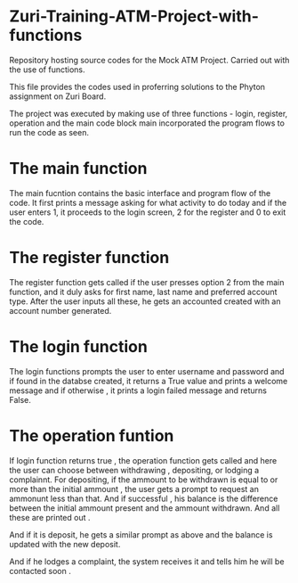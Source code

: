 # Zuri-Training-ATM-Project-with-functions
Repository hosting source codes for the Mock ATM Project. Carried out with the use of functions. 

This file provides the codes used in proferring solutions to the Phyton assignment on Zuri Board. 

The project was executed by making use of three functions - login, register, operation and the main code block main incorporated the program flows to run the code as seen.

# The main function
The main fucntion contains the basic interface and program flow of the code. It first prints a message asking for what activity to do today and if the user enters 1, it proceeds to the login screen, 2 for the register and 0 to exit the code. 

# The register function 
The register function gets called if the user presses option 2 from the main function, and it duly asks for first name, last name and preferred account type. After the user inputs all these, he gets an accounted created with an account number generated. 

# The login function
The login functions prompts the user to enter username and password and if found in the databse created, it returns a True value and prints a welcome message and if otherwise , it prints a login failed message and returns False. 

# The operation funtion 
If login function returns true , the operation function gets called and here the user can choose between withdrawing , depositing, or lodging a complainnt. 
For depositing, if the ammount to be withdrawn is equal to or more than the initial ammount , the user gets a prompt to request an ammonunt less than that. And if successful , his balance is the difference between the initial ammount present and the ammount withdrawn. And all these are printed out . 

And if it is deposit, he gets a similar prompt as above and the balance is updated with the new deposit. 

And if he lodges a complaint, the system receives it and tells him he will be contacted soon . 

 


